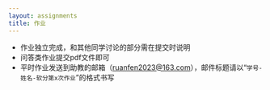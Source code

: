 ```yaml
---
layout: assignments
title: 作业
---
```


- 作业独立完成，和其他同学讨论的部分需在提交时说明
- 问答类作业提交pdf文件即可
- 平时作业发送到助教的邮箱（ruanfen2023@163.com），邮件标题请以“`学号-姓名-软分第x次作业`”的格式书写
  